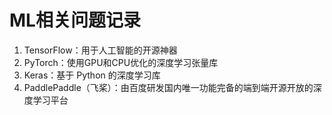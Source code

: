 # ML相关问题记录

1. TensorFlow：用于人工智能的开源神器
2. PyTorch：使用GPU和CPU优化的深度学习张量库
3. Keras：基于 Python 的深度学习库
4. PaddlePaddle（飞桨）：由百度研发国内唯一功能完备的端到端开源开放的深度学习平台
